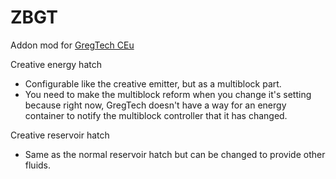 # ZBGT

Addon mod for [GregTech CEu](https://github.com/GregTechCEu/GregTech)

Creative energy hatch
- Configurable like the creative emitter, but as a multiblock part.
- You need to make the multiblock reform when you change it's setting because right now, GregTech doesn't have a way for an energy container to notify the multiblock controller that it has changed.

Creative reservoir hatch
- Same as the normal reservoir hatch but can be changed to provide other fluids.
